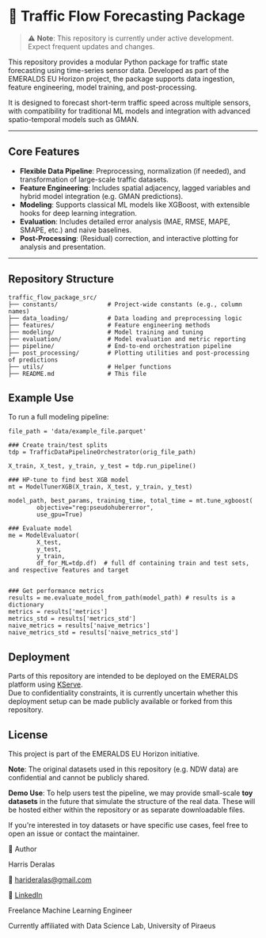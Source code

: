 #  🚦 Traffic Flow Forecasting Package
> ⚠️ **Note**: This repository is currently under active development. Expect frequent updates and changes.

This repository provides a modular Python package for traffic state forecasting using time-series sensor data. Developed as part of the EMERALDS EU Horizon project, the package supports data ingestion, feature engineering, model training, and post-processing.

It is designed to forecast short-term traffic speed across multiple sensors, with compatibility for traditional ML models and integration with advanced spatio-temporal models such as GMAN.

---

## Core Features

- **Flexible Data Pipeline**: Preprocessing, normalization (if needed), and transformation of large-scale traffic datasets.
- **Feature Engineering**: Includes spatial adjacency, lagged variables and hybrid model integration (e.g. GMAN predictions).
- **Modeling**: Supports classical ML models like XGBoost, with extensible hooks for deep learning integration.
- **Evaluation**: Includes detailed error analysis (MAE, RMSE, MAPE, SMAPE, etc.) and naive baselines.
- **Post-Processing**: (Residual) correction, and interactive plotting for analysis and presentation.

---

## Repository Structure

```
traffic_flow_package_src/
├── constants/              # Project-wide constants (e.g., column names)
├── data_loading/           # Data loading and preprocessing logic
├── features/               # Feature engineering methods
├── modeling/               # Model training and tuning
├── evaluation/             # Model evaluation and metric reporting
├── pipeline/               # End-to-end orchestration pipeline
├── post_processing/        # Plotting utilities and post-processing of predictions
├── utils/                  # Helper functions
├── README.md               # This file
```


##  Example Use

To run a full modeling pipeline:
```
file_path = 'data/example_file.parquet'

### Create train/test splits
tdp = TrafficDataPipelineOrchestrator(orig_file_path)

X_train, X_test, y_train, y_test = tdp.run_pipeline()

### HP-tune to find best XGB model
mt = ModelTunerXGB(X_train, X_test, y_train, y_test)

model_path, best_params, training_time, total_time = mt.tune_xgboost(
        objective="reg:pseudohubererror",
        use_gpu=True)

### Evaluate model
me = ModelEvaluator(
        X_test,
        y_test,
        y_train,
        df_for_ML=tdp.df)  # full df containing train and test sets, and respective features and target
    

### Get performance metrics 
results = me.evaluate_model_from_path(model_path) # results is a dictionary
metrics = results['metrics']
metrics_std = results['metrics_std']
naive_metrics = results['naive_metrics']
naive_metrics_std = results['naive_metrics_std']
```
##  Deployment
Parts of this repository are intended to be deployed on the EMERALDS platform using [KServe](https://github.com/kserve/kserve).  
Due to confidentiality constraints, it is currently uncertain whether this deployment setup can be made publicly available or forked from this repository.

## License

This project is part of the EMERALDS EU Horizon initiative.

**Note**: The original datasets used in this repository (e.g. NDW data) are confidential and cannot be publicly shared.

**Demo Use**: To help users test the pipeline, we may provide small-scale **toy datasets** in the future that simulate the structure of the real data. These will be hosted either within the repository or as separate downloadable files.

If you're interested in toy datasets or have specific use cases, feel free to open an issue or contact the maintainer.



👤 Author

Harris Deralas

📧 [harideralas@gmail.com](mailto:harideralas@gmail.com)

🔗 [LinkedIn](https://www.linkedin.com/in/harris-deralas)

Freelance Machine Learning Engineer

Currently affiliated with Data Science Lab, University of Piraeus

